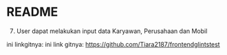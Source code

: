 # README #
7. User dapat melakukan input data Karyawan, Perusahaan dan Mobil 

ini linkgitnya: ini link gitnya: https://github.com/Tiara2187/frontendglintstest
